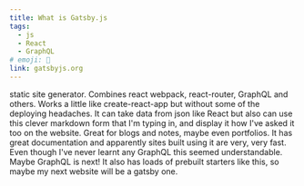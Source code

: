 ```yaml
---
title: What is Gatsby.js
tags:
  - js
  - React
  - GraphQL
# emoji: 👋
link: gatsbyjs.org
---
```


static site generator. Combines react webpack, react-router, GraphQL and others. Works a little like create-react-app but without some of the deploying headaches. 
It can take data from json like React but also can use this clever markdown form that I'm typing in, and display it how I've asked it too on the website. Great for blogs and notes, maybe even portfolios. It has great documentation and apparently sites built using it are very, very fast. Even though I've never learnt any GraphQL this seemed understandable. Maybe GraphQL is next! 
It also has loads of prebuilt starters like this, so maybe my next website will be a gatsby one. 



